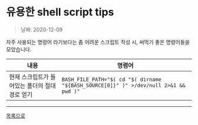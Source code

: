 
# 유용한 shell script tips

> 날짜: 2020-12-09

자주 사용되는 명령어 라기보다는 좀 어려운 스크립트 작성 시, 써먹기 좋은 명령어들을 모았습니다.

내용 | 명령어
--- | ---
현재 스크립트가 들어있는 폴더의 절대 경로 얻기 | `BASH_FILE_PATH="$( cd "$( dirname "${BASH_SOURCE[0]}" )" >/dev/null 2>&1 && pwd )"`

---

[목록으로](https://github.com/Shiwoo-Park/blog/tree/master/kor)
